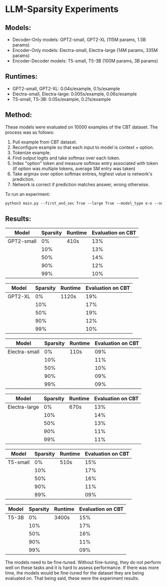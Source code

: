# LLM-Sparsity Experiments

## Models:
- Decoder-Only models: GPT2-small, GPT2-XL (115M params, 1.5B params)
- Encoder-Only models: Electra-small, Electra-large (14M params, 335M params)
- Encoder-Decoder models: T5-small, T5-3B (100M params, 3B params)

## Runtimes:
- GPT2-small, GPT2-XL:  0.04s/example, 0.1s/example
- Electra-small, Electra-large: 0.005s/example, 0.06s/example
- T5-small, T5-3B: 0.05s/example, 0.21s/example

## Method:

These models were evaluated on 10000 examples of the CBT dataset. The process was as follows:
1) Pull example from CBT dataset.
2) Reconfigure example so that each input to model is context + option.
3) Tokenize example.
4) Find output logits and take softmax over each token.
5) Index "option" token and measure softmax entry associated with token (if option was multiple tokens, average SM entry 
was taken)
6) Take argmax over option softmax entries, highest value is network's prediction.
7) Network is correct if prediction matches answer, wrong otherwise.

To run an experiment:
```markdown
python3 main.py --first_and_sec True --large True --model_type e-o --num_examples 10000
```

## Results:

| Model       | Sparsity | Runtime | Evaluation on CBT |
|-------------|----------|---------|-------------------|
| GPT2-small  | 0%       | 410s    | 13%               |
|             | 10%      |         | 13%               |
|             | 50%      |         | 14%               |
|             | 90%      |         | 12%               |
|             | 99%      |         | 10%               |

| Model   | Sparsity | Runtime | Evaluation on CBT |
|---------|----------|---------|-------------------|
| GPT2-XL | 0%       | 1120s   | 19%               |
|         | 10%      |         | 17%               |
|         | 50%      |         | 19%               |
|         | 90%      |         | 12%               |
|         | 99%      |         | 10%               |

| Model         | Sparsity | Runtime | Evaluation on CBT |
|---------------|----------|---------|-------------------|
| Electra-small | 0%       | 110s    | 09%               |
|               | 10%      |         | 11%               |
|               | 50%      |         | 10%               |
|               | 90%      |         | 09%               |
|               | 99%      |         | 09%               |

| Model         | Sparsity | Runtime | Evaluation on CBT |
|---------------|----------|---------|-------------------|
| Electra-large | 0%       | 670s    | 13%               |
|               | 10%      |         | 14%               |
|               | 50%      |         | 13%               |
|               | 90%      |         | 11%               |
|               | 99%      |         | 11%               |

| Model    | Sparsity | Runtime | Evaluation on CBT |
|----------|----------|---------|-------------------|
| T5-small | 0%       | 510s    | 15%               |
|          | 10%      |         | 17%               |
|          | 50%      |         | 16%               |
|          | 90%      |         | 11%               |
|          | 99%      |         | 09%               |

| Model | Sparsity | Runtime | Evaluation on CBT |
|-------|----------|---------|-------------------|
| T5-3B | 0%       | 3400s   | 15%               |
|       | 10%      |         | 17%               |
|       | 50%      |         | 16%               |
|       | 90%      |         | 11%               |
|       | 99%      |         | 09%               |

The models need to be fine-tuned. Without fine-tuning, they do not perform well on these tasks and it is hard to assess 
performance. If there was more time, the models would be fine-tuned for the dataset they are being evaluated on. That 
being said, these were the experiment results.